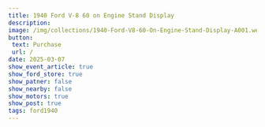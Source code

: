 ```yaml
---
title: 1940 Ford V-8 60 on Engine Stand Display
description: 
image: /img/collections/1940-Ford-V8-60-On-Engine-Stand-Display-A001.webp
button: 
 text: Purchase
 url: /
date: 2025-03-07
show_event_article: true
show_ford_store: true
show_patner: false
show_nearby: false
show_motors: true
show_post: true
tags: ford1940
---
```


